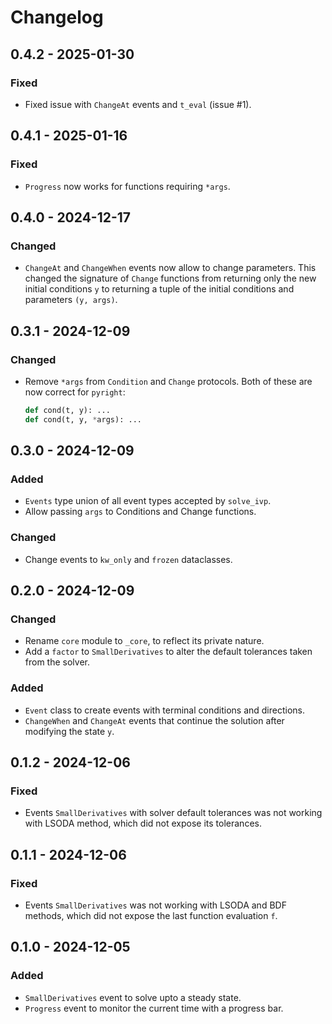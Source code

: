 # Changelog

## 0.4.2 - 2025-01-30

### Fixed

- Fixed issue with `ChangeAt` events and `t_eval` (issue #1).

## 0.4.1 - 2025-01-16

### Fixed

- `Progress` now works for functions requiring `*args`.

## 0.4.0 - 2024-12-17

### Changed

- `ChangeAt` and `ChangeWhen` events now allow to change parameters.
  This changed the signature of `Change` functions
  from returning only the new initial conditions `y`
  to returning a tuple of the initial conditions and parameters `(y, args)`.

## 0.3.1 - 2024-12-09

### Changed

- Remove `*args` from `Condition` and `Change` protocols.
  Both of these are now correct for `pyright`:
  ```python
  def cond(t, y): ...
  def cond(t, y, *args): ...
  ```

## 0.3.0 - 2024-12-09

### Added

- `Events` type union of all event types accepted by `solve_ivp`.
- Allow passing `args` to Conditions and Change functions.

### Changed

- Change events to `kw_only` and `frozen` dataclasses.

## 0.2.0 - 2024-12-09

### Changed

- Rename `core` module to `_core`, to reflect its private nature.
- Add a `factor` to `SmallDerivatives` to alter the default tolerances taken from the solver.

### Added

- `Event` class to create events with terminal conditions and directions.
- `ChangeWhen` and `ChangeAt` events that continue the solution after modifying the state `y`.

## 0.1.2 - 2024-12-06

### Fixed

- Events `SmallDerivatives` with solver default tolerances was not working with LSODA method,
  which did not expose its tolerances.

## 0.1.1 - 2024-12-06

### Fixed

- Events `SmallDerivatives` was not working with LSODA and BDF methods,
  which did not expose the last function evaluation `f`.

## 0.1.0 - 2024-12-05

### Added

- `SmallDerivatives` event to solve upto a steady state.
- `Progress` event to monitor the current time with a progress bar.
